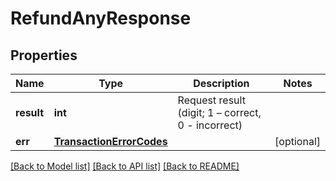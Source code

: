 # RefundAnyResponse

## Properties
Name | Type | Description | Notes
------------ | ------------- | ------------- | -------------
**result** | **int** | Request result (digit; 1 – correct, 0 - incorrect) | 
**err** | [**TransactionErrorCodes**](TransactionErrorCodes.md) |  | [optional] 

[[Back to Model list]](../README.md#documentation-for-models) [[Back to API list]](../README.md#documentation-for-api-endpoints) [[Back to README]](../README.md)


